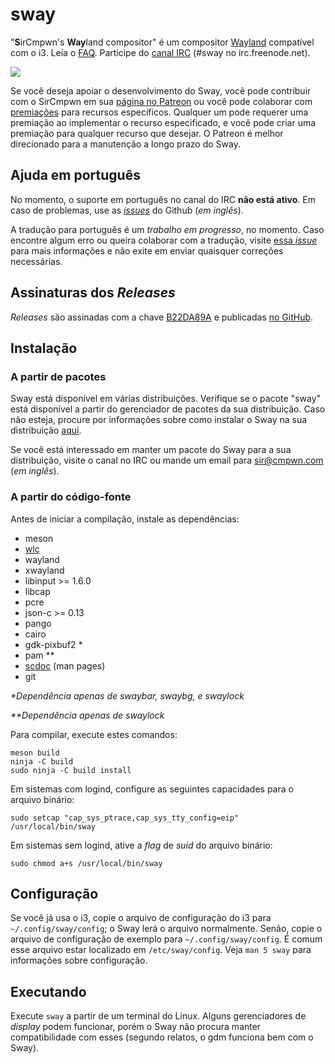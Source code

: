 # sway

"**S**irCmpwn's **Way**land compositor" é um compositor [Wayland](http://wayland.freedesktop.org/)
compatível com o i3. Leia o [FAQ](https://github.com/swaywm/sway/wiki). Participe do
[canal IRC](http://webchat.freenode.net/?channels=sway&uio=d4) (#sway no
irc.freenode.net).

[![](https://sr.ht/ICd5.png)](https://sr.ht/ICd5.png)

Se você deseja apoiar o desenvolvimento do Sway, você pode contribuir com o
SirCmpwn em sua [página no Patreon](https://patreon.com/sircmpwn) ou você
pode colaborar com [premiações](https://github.com/swaywm/sway/issues/986)
para recursos específicos. Qualquer um pode requerer uma premiação ao implementar
o recurso especificado, e você pode criar uma premiação para qualquer recurso que desejar.
O Patreon é melhor direcionado para a manutenção a longo prazo do Sway.

## Ajuda em português

No momento, o suporte em português no canal do IRC **não está ativo**. Em caso de problemas,
use as [*issues*](https://github.com/swaywm/sway/issues/) do Github (*em inglês*).

A tradução para português é um *trabalho em progresso*, no momento. Caso encontre algum erro
ou queira colaborar com a tradução, visite
[essa *issue*](https://github.com/swaywm/sway/issues/1318) para mais informações e não
exite em enviar quaisquer correções necessárias.

## Assinaturas dos *Releases*

*Releases* são assinadas com a chave
[B22DA89A](http://pgp.mit.edu/pks/lookup?op=vindex&search=0x52CB6609B22DA89A)
e publicadas [no GitHub](https://github.com/swaywm/sway/releases).

## Instalação

### A partir de pacotes

Sway está disponível em várias distribuições. Verifique se o pacote "sway" está
disponível a partir do gerenciador de pacotes da sua distribuição. Caso não esteja,
procure por informações sobre como instalar o Sway na sua distribuição
[aqui](https://github.com/swaywm/sway/wiki/Unsupported-packages).

Se você está interessado em manter um pacote do Sway para a sua distribuição,
visite o canal no IRC ou mande um email para sir@cmpwn.com (*em inglês*).

### A partir do código-fonte

Antes de iniciar a compilação, instale as dependências:

* meson
* [wlc](https://github.com/Cloudef/wlc)
* wayland
* xwayland
* libinput >= 1.6.0
* libcap
* pcre
* json-c >= 0.13
* pango
* cairo
* gdk-pixbuf2 *
* pam **
* [scdoc](https://git.sr.ht/~sircmpwn/scdoc) (man pages)
* git

_\*Dependência apenas de swaybar, swaybg, e swaylock_

_\*\*Dependência apenas de swaylock_

Para compilar, execute estes comandos:

    meson build
    ninja -C build
    sudo ninja -C build install

Em sistemas com logind, configure as seguintes capacidades para o arquivo binário:

    sudo setcap "cap_sys_ptrace,cap_sys_tty_config=eip" /usr/local/bin/sway

Em sistemas sem logind, ative a *flag* de *suid* do arquivo binário:

    sudo chmod a+s /usr/local/bin/sway

## Configuração

Se você já usa o i3, copie o arquivo de configuração do i3 para `~/.config/sway/config`;
o Sway lerá o arquivo normalmente. Senão, copie o arquivo de configuração de exemplo
para `~/.config/sway/config`. É comum esse arquivo estar localizado em
`/etc/sway/config`. Veja `man 5 sway` para informações sobre configuração.

## Executando

Execute `sway` a partir de um terminal do Linux. Alguns gerenciadores de *display*
podem funcionar, porém o Sway não procura manter compatibilidade com esses (segundo
relatos, o gdm funciona bem com o Sway).

